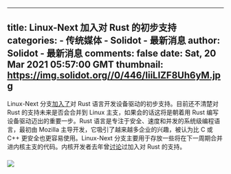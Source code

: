 
---
title: Linux-Next 加入对 Rust 的初步支持
categories: 
    - 传统媒体
    - Solidot - 最新消息
author: Solidot - 最新消息
comments: false
date: Sat, 20 Mar 2021 05:57:00 GMT
thumbnail: https://img.solidot.org//0/446/liiLIZF8Uh6yM.jpg
---

<div>   
<div class="p_mainnew">
          Linux-Next 分支<a href="https://git.kernel.org/pub/scm/linux/kernel/git/next/linux-next.git/tree/rust">加入了</a>对 Rust 语言开发设备驱动的初步支持。目前还不清楚对 Rust 的支持未来是否会合并到 Linux 主支，如果会的话这将是朝着用 Rust 编写设备驱动迈出的重要一步。Rust 语言是专注于安全、速度和并发的系统级编程语言，最初由 Mozilla 主导开发，它吸引了越来越多企业的兴趣，被认为比 C 或 C++ 更安全也更容易使用。Linux-Next 分支主要用于存放一些将在下一周期合并进内核主支的代码。内核开发者去年曾<a href="https://www.solidot.org/story?sid=64946" target="_blank">讨论</a>过加入对 Rust 的支持。                      <br><br><img src="https://img.solidot.org//0/446/liiLIZF8Uh6yM.jpg" style="display:block;margin:5px 0" referrerpolicy="no-referrer">
        </div>
        
</div>
            